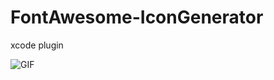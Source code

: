 # FontAwesome-IconGenerator
xcode plugin

![GIF](https://raw.githubusercontent.com/wiki/tid-kijyun/FontAwesome-IconGenerator/images/description.gif)
